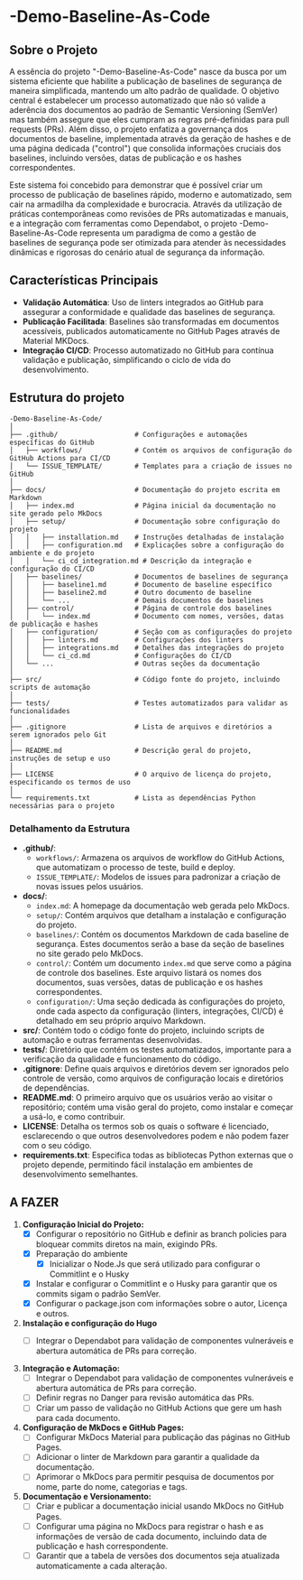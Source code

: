 # -Demo-Baseline-As-Code

## Sobre o Projeto

A essência do projeto "-Demo-Baseline-As-Code" nasce da busca por um sistema eficiente que habilite a publicação de baselines de segurança de maneira simplificada, mantendo um alto padrão de qualidade. O objetivo central é estabelecer um processo automatizado que não só valide a aderência dos documentos ao padrão de Semantic Versioning (SemVer) mas também assegure que eles cumpram as regras pré-definidas para pull requests (PRs). Além disso, o projeto enfatiza a governança dos documentos de baseline, implementada através da geração de hashes e de uma página dedicada ("control") que consolida informações cruciais dos baselines, incluindo versões, datas de publicação e os hashes correspondentes.

Este sistema foi concebido para demonstrar que é possível criar um processo de publicação de baselines rápido, moderno e automatizado, sem cair na armadilha da complexidade e burocracia. Através da utilização de práticas contemporâneas como revisões de PRs automatizadas e manuais, e a integração com ferramentas como Dependabot, o projeto -Demo-Baseline-As-Code representa um paradigma de como a gestão de baselines de segurança pode ser otimizada para atender às necessidades dinâmicas e rigorosas do cenário atual de segurança da informação.

## Características Principais

- **Validação Automática**: Uso de linters integrados ao GitHub para assegurar a conformidade e qualidade das baselines de segurança.
- **Publicação Facilitada**: Baselines são transformadas em documentos acessíveis, publicados automaticamente no GitHub Pages através de Material MKDocs.
- **Integração CI/CD**: Processo automatizado no GitHub para contínua validação e publicação, simplificando o ciclo de vida do desenvolvimento.

## Estrutura do projeto

```plaintext
-Demo-Baseline-As-Code/
│
├── .github/                   # Configurações e automações específicas do GitHub
│   ├── workflows/             # Contém os arquivos de configuração do GitHub Actions para CI/CD
│   └── ISSUE_TEMPLATE/        # Templates para a criação de issues no GitHub
│
├── docs/                      # Documentação do projeto escrita em Markdown
│   ├── index.md               # Página inicial da documentação no site gerado pelo MkDocs
│   ├── setup/                 # Documentação sobre configuração do projeto
│   │   ├── installation.md    # Instruções detalhadas de instalação
│   │   ├── configuration.md   # Explicações sobre a configuração do ambiente e do projeto
│   │   └── ci_cd_integration.md # Descrição da integração e configuração do CI/CD
│   ├── baselines/             # Documentos de baselines de segurança
│   │   ├── baseline1.md       # Documento de baseline específico
│   │   ├── baseline2.md       # Outro documento de baseline
│   │   └── ...                # Demais documentos de baselines
│   ├── control/               # Página de controle dos baselines
│   │   └── index.md           # Documento com nomes, versões, datas de publicação e hashes
│   ├── configuration/         # Seção com as configurações do projeto
│   │   ├── linters.md         # Configurações dos linters
│   │   ├── integrations.md    # Detalhes das integrações do projeto
│   │   └── ci_cd.md           # Configurações do CI/CD
│   └── ...                    # Outras seções da documentação
│
├── src/                       # Código fonte do projeto, incluindo scripts de automação
│
├── tests/                     # Testes automatizados para validar as funcionalidades
│
├── .gitignore                 # Lista de arquivos e diretórios a serem ignorados pelo Git
│
├── README.md                  # Descrição geral do projeto, instruções de setup e uso
│
├── LICENSE                    # O arquivo de licença do projeto, especificando os termos de uso
│
└── requirements.txt           # Lista as dependências Python necessárias para o projeto
```

### Detalhamento da Estrutura

- **.github/**:
  - `workflows/`: Armazena os arquivos de workflow do GitHub Actions, que automatizam o processo de teste, build e deploy.
  - `ISSUE_TEMPLATE/`: Modelos de issues para padronizar a criação de novas issues pelos usuários.
- **docs/**:
  - `index.md`: A homepage da documentação web gerada pelo MkDocs.
  - `setup/`: Contém arquivos que detalham a instalação e configuração do projeto.
  - `baselines/`: Contém os documentos Markdown de cada baseline de segurança. Estes documentos serão a base da seção de baselines no site gerado pelo MkDocs.
  - `control/`: Contém um documento `index.md` que serve como a página de controle dos baselines. Este arquivo listará os nomes dos documentos, suas versões, datas de publicação e os hashes correspondentes.
  - `configuration/`: Uma seção dedicada às configurações do projeto, onde cada aspecto da configuração (linters, integrações, CI/CD) é detalhado em seu próprio arquivo Markdown.
- **src/**: Contém todo o código fonte do projeto, incluindo scripts de automação e outras ferramentas desenvolvidas.
- **tests/**: Diretório que contém os testes automatizados, importante para a verificação da qualidade e funcionamento do código.
- **.gitignore**: Define quais arquivos e diretórios devem ser ignorados pelo controle de versão, como arquivos de configuração locais e diretórios de dependências.
- **README.md**: O primeiro arquivo que os usuários verão ao visitar o repositório; contém uma visão geral do projeto, como instalar e começar a usá-lo, e como contribuir.
- **LICENSE**: Detalha os termos sob os quais o software é licenciado, esclarecendo o que outros desenvolvedores podem e não podem fazer com o seu código.
- **requirements.txt**: Especifica todas as bibliotecas Python externas que o projeto depende, permitindo fácil instalação em ambientes de desenvolvimento semelhantes.

## A FAZER

1. **Configuração Inicial do Projeto:**
   - [X] Configurar o repositório no GitHub e definir as branch policies para bloquear commits diretos na main, exigindo PRs.
   - [X] Preparação do ambiente
       - [X] Inicializar o Node.Js que será utilizado para configurar o Commitlint e o Husky
   - [X] Instalar e configurar o Commitlint e o Husky para garantir que os commits sigam o padrão SemVer.
   - [X] Configurar o package.json com informações sobre o autor, Licença e outros.

2. **Instalação e configuração do Hugo**
   - [ ] Integrar o Dependabot para validação de componentes vulneráveis e abertura automática de PRs para correção.



2. **Integração e Automação:**
   - [ ] Integrar o Dependabot para validação de componentes vulneráveis e abertura automática de PRs para correção.
   - [ ] Definir regras no Danger para revisão automática das PRs.
   - [ ] Criar um passo de validação no GitHub Actions que gere um hash para cada documento.

3. **Configuração de MkDocs e GitHub Pages:**
   - [ ] Configurar MkDocs Material para publicação das páginas no GitHub Pages.
   - [ ] Adicionar o linter de Markdown para garantir a qualidade da documentação.
   - [ ] Aprimorar o MkDocs para permitir pesquisa de documentos por nome, parte do nome, categorias e tags.

4. **Documentação e Versionamento:**
   - [ ] Criar e publicar a documentação inicial usando MkDocs no GitHub Pages.
   - [ ] Configurar uma página no MkDocs para registrar o hash e as informações de versão de cada documento, incluindo data de publicação e hash correspondente.
   - [ ] Garantir que a tabela de versões dos documentos seja atualizada automaticamente a cada alteração.
